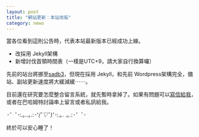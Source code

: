```yaml
---
layout: post
title: "網站更新：本站改版"
category: news
---
```


當各位看到這則公告時，代表本站最新版本已經成功上線。

  - 改採用 Jekyll架構
  - 新增討伐首領時間表（一樣是UTC+9，請大家自行換算囉）

先前的站台將挪至<a href="//sadb3.lisezdb.com">sadb3</a>，但現在採用 Jekyll，和先前 Wordpress架構完全，備站、副站更新速度將大緩減緩⋯⋯。

目前還在研究要怎麼整合留言系統，就先暫時拿掉了。如果有問題可以<a href="mailto:stoneagedb@gmail.com">寫信給我</a>，或者在巴哈姆特討論串上留言或者私訊給我。

*･゜ﾟ･*:.｡..｡.:*･'(*ﾟ▽ﾟ*)'･*:.｡. .｡.:*･゜ﾟ･*

終於可以安心睡了！
